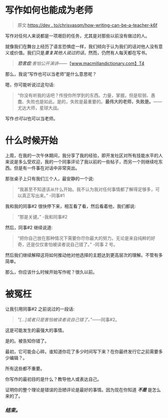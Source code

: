 # 写作如何也能成为老师

> 原文:[https://dev . to/chrisvasqm/how-writing-can-be-a-teacher-k6f](https://dev.to/chrisvasqm/how-writing-can-also-be-a-teacher-k6f)

写作对任何人来说都是一项艰巨的任务，尤其是对那些以前没有做过的人。

就像我们在舞台上经历了语言恐惧症一样，我们倾向于认为我们的话对他人没有意义或价值。我们只是*重复其他人说过的话*，然而，仍然有人每天都在写书。

> ***恐言症**:害怕公开演讲*——【www.macmillandictionary.com】T4

那么，我说“写作也可以当老师”是什么意思呢？

嗯，你可能听说过这句话:

> “你没有听我的话吧？传授你所学到的东西。力量，掌握。但是软弱、愚蠢、失败也是如此。是的，失败是最重要的。**最伟大的老师，失败是。**——尤达大师，星球大战。

写作*也可以*也可以当老师。

# [](#when-to-start)什么时候开始

上周，在我的一次午休期间，我分享了我的经验，即开发社区对所有技能水平的人来说是多么受欢迎，我的一个同事评论了我以前的一些帖子，而另一个则继续吃东西。但是有一件事在对话中非常突出。

那张桌子上只有我们三个人，最安静的一个说:

> “我甚至不知道该从什么开始。我不认为我对任何事情都了解得足够多，可以真正写出来。” -同事#1

我和我的同事#2 很快停下来，相互看了看，然后看着他，我们都说:

> “那是关键。” -我和同事#2

然后，同事#2 继续说道:

> “把你自己放在那种情况下需要你尽你最大的努力。无论是来自纯粹的好奇，还是仅仅害怕被读者说自己错了。” -同事 2 号。

然后我们继续解释这将如何推动他对他选择的主题达到更高层次的理解。不管有多简单。

那么，你应该什么时候开始写作呢？很久以前。

# [](#being-wrong)被冤枉

让我引用同事#2 之前说过的一段话:

> *"[...]或者只是害怕被读者说自己错了。”*——同事#2。

这是可能发生的最强大的事情。

是的。被告知你错了。

最初，它可能会心碎。谁知道你花了多少时间写下来？在你最终发行它之前需要多少编辑？。

所有这些都不重要。

你写作的最初目的是什么？教导他人或表达自己。

证明你的整个理论是错误的丑陋评论是最好的事情。因为现在你知道 ***不是*** 是怎么来的了。

### [](#the-end)*结束。*